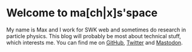 ---
---

# Welcome to ma[ch|x]s'space

My name is Max and I work for SWK web and sometimes do research in particle physics. This blog will probably be most about technical stuff, which interests me. You can find me on [GitHub](https://github.com/aragon999/), [Twitter](https://twitter.com/xAragon/) and [Mastodon](https://phpc.social/@aragon999).

